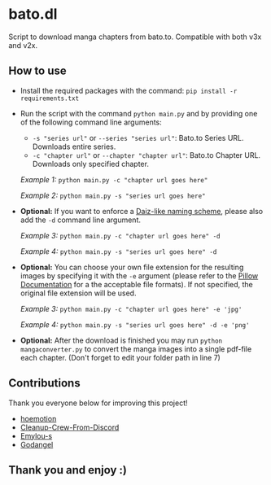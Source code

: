 # bato.dl
Script to download manga chapters from bato.to. Compatible with both v3x and v2x.

## How to use
- Install the required packages with the command: `pip install -r requirements.txt`
- Run the script with the command `python main.py` and by providing one of the following command line arguments:

    - `-s "series url"` or `--series "series url"`: Bato.to Series URL. Downloads entire series.
    - `-c "chapter url"` or `--chapter "chapter url"`: Bato.to Chapter URL. Downloads only specified chapter.

    *Example 1:* `python main.py -c "chapter url goes here"`
    
    *Example 2:* `python main.py -s "series url goes here"`

- **Optional:** If you want to enforce a [Daiz-like naming scheme](https://github.com/Daiz/manga-naming-scheme), please also add the `-d` command line argument.

    *Example 3:* `python main.py -c "chapter url goes here" -d`

    *Example 4:* `python main.py -s "series url goes here" -d`

- **Optional:** You can choose your own file extension for the resulting images by specifying it with the `-e` argument (please refer to the [Pillow Documentation](https://pillow.readthedocs.io/en/stable/handbook/image-file-formats.html) for a the acceptable file formats). If not specified, the original file extension will be used.

    *Example 3:* `python main.py -c "chapter url goes here" -e 'jpg'`

    *Example 4:* `python main.py -s "series url goes here" -d -e 'png'`

- **Optional:** After the download is finished you may run `python mangaconverter.py` to convert the manga images into a single pdf-file each chapter. (Don't forget to edit your folder path in line 7)

## Contributions
Thank you everyone below for improving this project!

- [hoemotion](https://github.com/AntonisTorb/bato.dl/pull/1)
- [Cleanup-Crew-From-Discord](https://github.com/AntonisTorb/bato.dl/pull/2)
- [Emylou-s](https://github.com/AntonisTorb/bato.dl/pull/3)
- [Godangel ](https://github.com/AntonisTorb/bato.dl/pull/6)

## Thank you and enjoy :)
